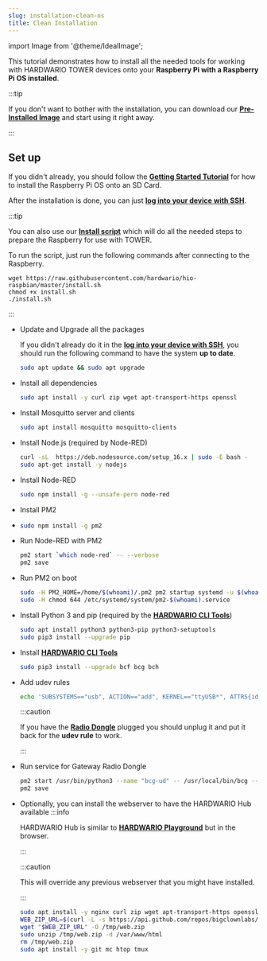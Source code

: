 ```yaml
---
slug: installation-clean-os
title: Clean Installation
---
```

import Image from '@theme/IdealImage';

This tutorial demonstrates how to install all the needed tools for working with HARDWARIO TOWER devices onto your **Raspberry Pi with a Raspberry Pi OS installed**.

:::tip

If you don't want to bother with the installation, you can download our [**Pre-Installed Image**](./installation-os.md) and start using it right away.

:::

## Set up

If you didn't already, you should follow the [**Getting Started Tutorial**](https://www.raspberrypi.com/documentation/computers/getting-started.html#installing-the-operating-system) for how to install the Raspberry Pi OS onto an SD Card.

After the installation is done, you can just [**log into your device with SSH**](./login-guide.md).

:::tip

You can also use our [**Install script**](https://github.com/hardwario/hio-raspbian/blob/master/install.sh) which will do all the needed steps to prepare the Raspberry for use with TOWER.

To run the script, just run the following commands after connecting to the Raspberry.

```
wget https://raw.githubusercontent.com/hardwario/hio-raspbian/master/install.sh
chmod +x install.sh
./install.sh
```
:::

- Update and Upgrade all the packages

  If you didn't already do it in the [**log into your device with SSH**](./login-guide.md), you should run the following command to have the system **up to date**.

  ```bash
  sudo apt update && sudo apt upgrade
  ```

- Install all dependencies

  ```bash
  sudo apt install -y curl zip wget apt-transport-https openssl
  ```

- Install Mosquitto server and clients

  ```bash
  sudo apt install mosquitto mosquitto-clients
  ```

- Install Node.js (required by Node-RED)

  ```bash
  curl -sL  https://deb.nodesource.com/setup_16.x | sudo -E bash -
  sudo apt-get install -y nodejs
  ```

- Install Node-RED

  ```bash
  sudo npm install -g --unsafe-perm node-red
  ```

- Install PM2
-
  ```bash
  sudo npm install -g pm2
  ```

- Run Node-RED with PM2

  ```bash
  pm2 start `which node-red` -- --verbose
  pm2 save
  ```

- Run PM2 on boot

  ```bash
  sudo -H PM2_HOME=/home/$(whoami)/.pm2 pm2 startup systemd -u $(whoami)
  sudo -H chmod 644 /etc/systemd/system/pm2-$(whoami).service
  ```

- Install Python 3 and pip (required by the [**HARDWARIO CLI Tools**](../command-line-tools/index.md))

  ```bash
  sudo apt install python3 python3-pip python3-setuptools
  sudo pip3 install --upgrade pip
  ```

- Install [**HARDWARIO CLI Tools**](../command-line-tools/index.md)

  ```bash
  sudo pip3 install --upgrade bcf bcg bch
  ```

- Add udev rules

  ```bash
  echo 'SUBSYSTEMS=="usb", ACTION=="add", KERNEL=="ttyUSB*", ATTRS{idVendor}=="0403", ATTRS{idProduct}=="6015", ATTRS{serial}=="bc-usb-dongle*", SYMLINK+="bcUD%n", TAG+="systemd", ENV{SYSTEMD_ALIAS}="/dev/bcUD%n"'  | sudo tee --append /etc/udev/rules.d/58-bigclown-usb-dongle.rules
  ```

  :::caution

  If you have the [**Radio Dongle**](../hardware-modules/about-radio-dongle.md) plugged you should unplug it and put it back for the **udev rule** to work.

  :::

- Run service for Gateway Radio Dongle

  ```bash
  pm2 start /usr/bin/python3 --name "bcg-ud" -- /usr/local/bin/bcg --device /dev/bcUD0
  pm2 save
  ```

- Optionally, you can install the webserver to have the HARDWARIO Hub available
  :::info

  HARDWARIO Hub is similar to [**HARDWARIO Playground**](../desktop-programming/about-playground.md) but in the browser.

  :::

  :::caution

  This will override any previous webserver that you might have installed.

  :::

  ```bash
  sudo apt install -y nginx curl zip wget apt-transport-https openssl
  WEB_ZIP_URL=$(curl -L -s https://api.github.com/repos/bigclownlabs/bch-hub-web/releases/latest | grep browser_download_url | grep zip | head -n 1 | cut -d '"' -f 4)
  wget "$WEB_ZIP_URL" -O /tmp/web.zip
  sudo unzip /tmp/web.zip -d /var/www/html
  rm /tmp/web.zip
  sudo apt install -y git mc htop tmux
  ```
